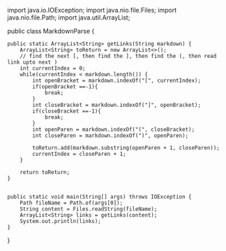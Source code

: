 import java.io.IOException;
import java.nio.file.Files;
import java.nio.file.Path;
import java.util.ArrayList;

public class MarkdownParse {

    public static ArrayList<String> getLinks(String markdown) {
        ArrayList<String> toReturn = new ArrayList<>();
        // find the next [, then find the ], then find the (, then read link upto next )
        int currentIndex = 0;
        while(currentIndex < markdown.length()) {
            int openBracket = markdown.indexOf("[", currentIndex);
            if(openBracket ==-1){
                break;
            }
            int closeBracket = markdown.indexOf("]", openBracket);
            if(closeBracket ==-1){
                break;
            }
            int openParen = markdown.indexOf("(", closeBracket);
            int closeParen = markdown.indexOf(")", openParen);
        
            toReturn.add(markdown.substring(openParen + 1, closeParen));
            currentIndex = closeParen + 1;
        }

        return toReturn;
    }


    public static void main(String[] args) throws IOException {
        Path fileName = Path.of(args[0]);
        String content = Files.readString(fileName);
        ArrayList<String> links = getLinks(content);
	    System.out.println(links);
    }
}
